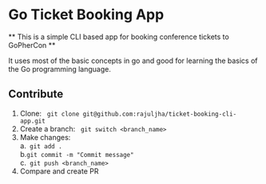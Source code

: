 # Go Ticket Booking App

** This is a simple CLI based app for booking conference tickets to GoPherCon **

It uses most of the basic concepts in go and good for learning the basics of the Go programming language.

## Contribute
1. Clone: ` git clone git@github.com:rajuljha/ticket-booking-cli-app.git`
2. Create a branch: ` git switch <branch_name>`
3. Make changes:<br>
    a.` git add .`<br>
    b.` git commit -m "Commit message" `<br>
    c.` git push <branch_name>`<br>
4. Compare and create PR

